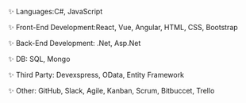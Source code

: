 ✨ Languages:C#, JavaScript

✨ Front-End Development:React, Vue, Angular, HTML, CSS, Bootstrap

✨ Back-End Development: .Net, Asp.Net

✨ DB: SQL, Mongo

✨ Third Party: Devexspress, OData, Entity Framework

✨ Other: GitHub, Slack, Agile, Kanban, Scrum, Bitbuccet, Trello

